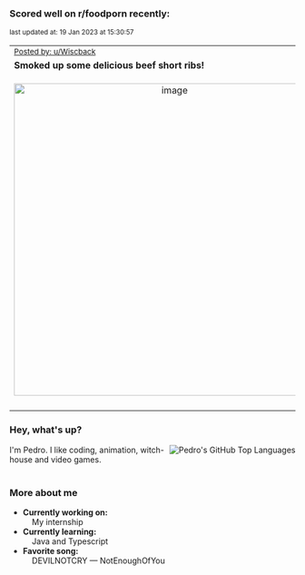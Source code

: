 ### Scored well on r/foodporn recently:

<p align="left"><sub>last updated at: 19 Jan 2023 at 15:30:57</sub></p>

|   |
| --- |
| <sub>[Posted by: u/Wiscback][source]</sub> |
| **Smoked up some delicious beef short ribs!** | 
|<p align="center"> <img alt="image" src="https://i.redd.it/ihskuy0khrca1.jpg" width="550" /> </p>|
|   |

### Hey, what's up?
<img align="right" alt="Pedro's GitHub Top Languages" src="https://github-readme-stats.vercel.app/api/top-langs/?username=PedrosUsername&exclude_repo=HW2&layout=compact" />

I'm Pedro. I like coding, animation, witch-house and video games.<br><br>

### More about me
- **Currently working on:**  
&nbsp;&nbsp;&nbsp;&nbsp;My internship
- **Currently learning:**  
&nbsp;&nbsp;&nbsp;&nbsp;Java and Typescript
- **Favorite song:**  
&nbsp;&nbsp;&nbsp;&nbsp;DEVILNOTCRY — NotEnoughOfYou<br><br>

  



  
  
  
[linkedin]: https://linkedin.com/in/pedro-h-r-gomes-8a487b14a/
[gmail]: mailto:pilique11@gmail.com
[source]: https://reddit.com/r/FoodPorn/comments/10ewkfk/smoked_up_some_delicious_beef_short_ribs/
[redditAPI]: https://www.reddit.com/dev/api/